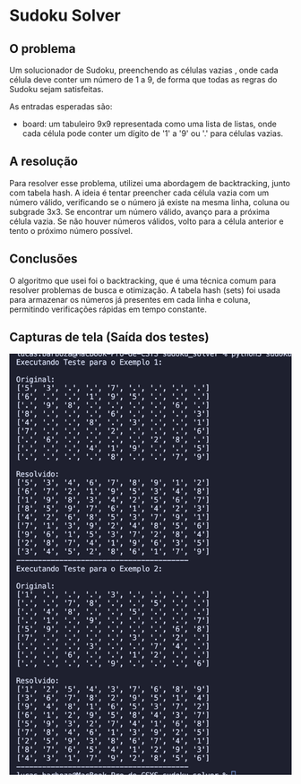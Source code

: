 # Sudoku Solver

## O problema

Um solucionador de Sudoku, preenchendo as células vazias , onde cada célula deve conter um número de 1 a 9, de forma que todas as regras do Sudoku sejam satisfeitas.

As entradas esperadas são:

- board: um tabuleiro 9x9 representada como uma lista de listas, onde cada célula pode conter um dígito de '1' a '9' ou '.' para células vazias.

## A resolução

Para resolver esse problema, utilizei uma abordagem de backtracking, junto com tabela hash. A ideia é tentar preencher cada célula vazia com um número válido, verificando se o número já existe na mesma linha, coluna ou subgrade 3x3. Se encontrar um número válido, avanço para a próxima célula vazia. Se não houver números válidos, volto para a célula anterior e tento o próximo número possível.

## Conclusões

O algoritmo que usei foi o backtracking, que é uma técnica comum para resolver problemas de busca e otimização. A tabela hash (sets) foi usada para armazenar os números já presentes em cada linha e coluna, permitindo verificações rápidas em tempo constante.

## Capturas de tela (Saída dos testes)

![Teste](captura_de_tela.png)
